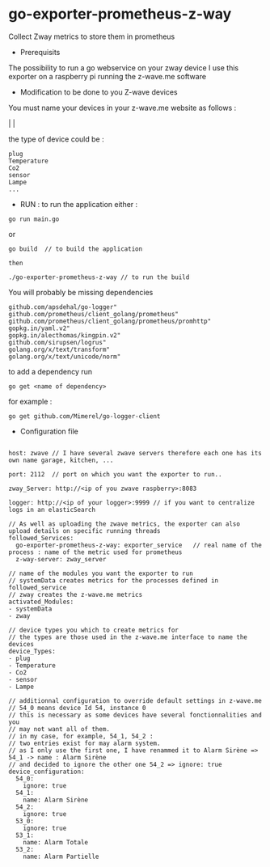 # go-exporter-prometheus-z-way
Collect Zway metrics to store them in prometheus

* Prerequisits

The possibility to run a go webservice on your zway device
I use this exporter on a raspberry pi running the z-wave.me software

* Modification to be done to you Z-wave devices

You must name your devices in your z-wave.me website as follows :

<name of the device> | <Room it is in> | <type of device>

the type of device could be :

```
plug
Temperature
Co2
sensor
Lampe
...
```

* RUN : to run the application either : 
```
go run main.go
```
or
```
go build  // to build the application

then

./go-exporter-prometheus-z-way // to run the build
```

You will probably be missing dependencies
```
github.com/apsdehal/go-logger"
github.com/prometheus/client_golang/prometheus"
github.com/prometheus/client_golang/prometheus/promhttp"
gopkg.in/yaml.v2"
gopkg.in/alecthomas/kingpin.v2"
github.com/sirupsen/logrus"
golang.org/x/text/transform"
golang.org/x/text/unicode/norm"
```

to add a dependency run 

```
go get <name of dependency>
```

for example : 
```
go get github.com/Mimerel/go-logger-client
```

* Configuration file

```

host: zwave // I have several zwave servers therefore each one has its own name garage, kitchen, ...

port: 2112  // port on which you want the exporter to run.. 

zway_Server: http://<ip of you zwave raspberry>:8083

logger: http://<ip of your logger>:9999 // if you want to centralize logs in an elasticSearch

// As well as uploading the zwave metrics, the exporter can also upload details on specific running threads
followed_Services:
  go-exporter-prometheus-z-way: exporter_service   // real name of the process : name of the metric used for prometheus
  z-way-server: zway_server

// name of the modules you want the exporter to run
// systemData creates metrics for the processes defined in followed_service
// zway creates the z-wave.me metrics
activated_Modules:
- systemData
- zway

// device types you which to create metrics for
// the types are those used in the z-wave.me interface to name the devices
device_Types:
- plug
- Temperature
- Co2
- sensor
- Lampe

// additionnal configuration to override default settings in z-wave.me
// 54_0 means device Id 54, instance 0
// this is necessary as some devices have several fonctionnalities and you
// may not want all of them.
// in my case, for example, 54_1, 54_2 :
// two entries exist for may alarm system.
// as I only use the first one, I have renammed it to Alarm Sirène => 54_1 -> name : Alarm Sirène
// and decided to ignore the other one 54_2 => ignore: true
device_configuration:
  54_0:
    ignore: true
  54_1:
    name: Alarm Sirène
  54_2:
    ignore: true
  53_0:
    ignore: true
  53_1:
    name: Alarm Totale
  53_2:
    name: Alarm Partielle
```